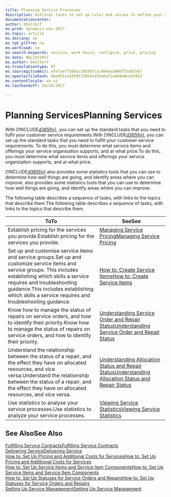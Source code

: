 ```yaml
---
title: Planning Service Processes
description: Outlines tasks to set up rules and values to define your service policies and processes.
documentationcenter: 
author: bholtorf
ms.prod: dynamics-nav-2017
ms.topic: article
ms.devlang: na
ms.tgt_pltfrm: na
ms.workload: na
ms.search.keywords: service, work hours, configure, price, pricing
ms.date: 08/23/2017
ms.author: bholtorf
ms.translationtype: HT
ms.sourcegitcommit: 4fefaef7380ac10836fcac404eea006f55d8556f
ms.openlocfilehash: 4be055ca1959f730544355a0af2a468e0ce55953
ms.contentlocale: en-nz
ms.lasthandoff: 10/16/2017

---
```

# <a name="planning-services"></a><span data-ttu-id="af8cd-103">Planning Services</span><span class="sxs-lookup"><span data-stu-id="af8cd-103">Planning Services</span></span>
<span data-ttu-id="af8cd-104">With [!INCLUDE[d365fin](includes/d365fin_md.md)], you can set up the standard tasks that you need to fulfil your customer service requirements.</span><span class="sxs-lookup"><span data-stu-id="af8cd-104">With [!INCLUDE[d365fin](includes/d365fin_md.md)], you can set up the standard tasks that you need to fulfill your customer service requirements.</span></span> <span data-ttu-id="af8cd-105">To do this, you must determine what service items and offerings your service organisation supports, and at what price.</span><span class="sxs-lookup"><span data-stu-id="af8cd-105">To do this, you must determine what service items and offerings your service organization supports, and at what price.</span></span>   

[!INCLUDE[d365fin](includes/d365fin_md.md)]<span data-ttu-id="af8cd-106"> also provides some statistics tools that you can use to determine how well things are going, and identify areas where you can improve.</span><span class="sxs-lookup"><span data-stu-id="af8cd-106"> also provides some statistics tools that you can use to determine how well things are going, and identify areas where you can improve.</span></span>
  
<span data-ttu-id="af8cd-107">The following table describes a sequence of tasks, with links to the topics that describe them.</span><span class="sxs-lookup"><span data-stu-id="af8cd-107">The following table describes a sequence of tasks, with links to the topics that describe them.</span></span>   
  
|<span data-ttu-id="af8cd-108">**To**</span><span class="sxs-lookup"><span data-stu-id="af8cd-108">**To**</span></span>|<span data-ttu-id="af8cd-109">**See**</span><span class="sxs-lookup"><span data-stu-id="af8cd-109">**See**</span></span>|  
|------------|-------------|  
|<span data-ttu-id="af8cd-110">Establish pricing for the services you provide.</span><span class="sxs-lookup"><span data-stu-id="af8cd-110">Establish pricing for the services you provide.</span></span>|[<span data-ttu-id="af8cd-111">Managing Service Pricing</span><span class="sxs-lookup"><span data-stu-id="af8cd-111">Managing Service Pricing</span></span>](service-service-price-management.md)|
|<span data-ttu-id="af8cd-112">Set up and customise service items and service groups.</span><span class="sxs-lookup"><span data-stu-id="af8cd-112">Set up and customize service items and service groups.</span></span> <span data-ttu-id="af8cd-113">This includes establishing which skills a service requires and troubleshooting guidance.</span><span class="sxs-lookup"><span data-stu-id="af8cd-113">This includes establishing which skills a service requires and troubleshooting guidance.</span></span>| [<span data-ttu-id="af8cd-114">How to: Create Service Items</span><span class="sxs-lookup"><span data-stu-id="af8cd-114">How to: Create Service Items</span></span>](service-how-to-create-service-items.md)|  
|<span data-ttu-id="af8cd-115">Know how to manage the status of repairs on service orders, and how to identify their priority.</span><span class="sxs-lookup"><span data-stu-id="af8cd-115">Know how to manage the status of repairs on service orders, and how to identify their priority.</span></span>|[<span data-ttu-id="af8cd-116">Understanding Service Order and Repair Status</span><span class="sxs-lookup"><span data-stu-id="af8cd-116">Understanding Service Order and Repair Status</span></span>](service-service-order-status-and-repair-status.md)|  
|<span data-ttu-id="af8cd-117">Understand the relationship between the status of a repair, and the effect they have on allocated resources, and vice versa.</span><span class="sxs-lookup"><span data-stu-id="af8cd-117">Understand the relationship between the status of a repair, and the effect they have on allocated resources, and vice versa.</span></span>|[<span data-ttu-id="af8cd-118">Understanding Allocation Status and Repair Status</span><span class="sxs-lookup"><span data-stu-id="af8cd-118">Understanding Allocation Status and Repair Status</span></span>](service-allocation-status-and-repair-status.md)|  
|<span data-ttu-id="af8cd-119">Use statistics to analyse your service processes.</span><span class="sxs-lookup"><span data-stu-id="af8cd-119">Use statistics to analyze your service processes.</span></span> | [<span data-ttu-id="af8cd-120">Viewing Service Statistics</span><span class="sxs-lookup"><span data-stu-id="af8cd-120">Viewing Service Statistics</span></span>](service-service-statistics.md) |

## <a name="see-also"></a><span data-ttu-id="af8cd-121">See Also</span><span class="sxs-lookup"><span data-stu-id="af8cd-121">See Also</span></span>
[<span data-ttu-id="af8cd-122">Fulfilling Service Contracts</span><span class="sxs-lookup"><span data-stu-id="af8cd-122">Fulfilling Service Contracts</span></span>](service-fulfill-service-contracts.md)  
[<span data-ttu-id="af8cd-123">Delivering Service</span><span class="sxs-lookup"><span data-stu-id="af8cd-123">Delivering Service</span></span>](service-deliver-service.md)  
[<span data-ttu-id="af8cd-124">How to: Set Up Pricing and Additional Costs for Services</span><span class="sxs-lookup"><span data-stu-id="af8cd-124">How to: Set Up Pricing and Additional Costs for Services</span></span>](service-how-setup-service-costs-pricing.md)  
[<span data-ttu-id="af8cd-125">How to: Set Up Service Items and Service Item Components</span><span class="sxs-lookup"><span data-stu-id="af8cd-125">How to: Set Up Service Items and Service Item Components</span></span>](service-how-setup-service-items.md)  
[<span data-ttu-id="af8cd-126">How to: Set Up Statuses for Service Orders and Repairs</span><span class="sxs-lookup"><span data-stu-id="af8cd-126">How to: Set Up Statuses for Service Orders and Repairs</span></span>](service-order-repair-status.md)  
[<span data-ttu-id="af8cd-127">Setting Up Service Management</span><span class="sxs-lookup"><span data-stu-id="af8cd-127">Setting Up Service Management</span></span>](service-setup-service.md)  


